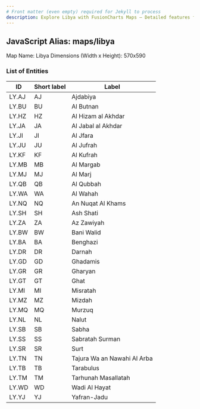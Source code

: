 ```yaml
---
# Front matter (even empty) required for Jekyll to process
description: Explore Libya with FusionCharts Maps – Detailed features for seamless integration. Try now & enhance your data visualization today! 
---
```


## JavaScript Alias: maps/libya

Map Name: Libya
Dimensions (Width x Height): 570x590





### List of Entities

ID | Short label | Label
---|---|---|
LY.AJ|AJ|Ajdabiya
LY.BU|BU|Al Butnan
LY.HZ|HZ|Al Hizam al Akhdar
LY.JA|JA|Al Jabal al Akhdar
LY.JI|JI|Al Jfara
LY.JU|JU|Al Jufrah
LY.KF|KF|Al Kufrah
LY.MB|MB|Al Margab
LY.MJ|MJ|Al Marj
LY.QB|QB|Al Qubbah
LY.WA|WA|Al Wahah
LY.NQ|NQ|An Nuqat Al Khams
LY.SH|SH|Ash Shati
LY.ZA|ZA|Az Zawiyah
LY.BW|BW|Bani Walid
LY.BA|BA|Benghazi
LY.DR|DR|Darnah
LY.GD|GD|Ghadamis
LY.GR|GR|Gharyan
LY.GT|GT|Ghat
LY.MI|MI|Misratah
LY.MZ|MZ|Mizdah
LY.MQ|MQ|Murzuq
LY.NL|NL|Nalut
LY.SB|SB|Sabha
LY.SS|SS|Sabratah Surman
LY.SR|SR|Surt
LY.TN|TN|Tajura Wa an Nawahi Al Arba
LY.TB|TB|Tarabulus
LY.TM|TM|Tarhunah Masallatah
LY.WD|WD|Wadi Al Hayat
LY.YJ|YJ|Yafran-Jadu


